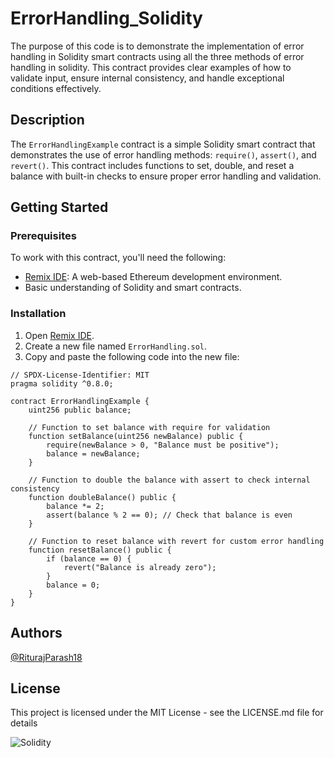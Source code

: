 # ErrorHandling_Solidity

The purpose of this code is to demonstrate the implementation of error handling in Solidity smart contracts using all the three methods of error handling in solidity. This contract provides clear examples of how to validate input, ensure internal consistency, and handle exceptional conditions effectively.

## Description

The `ErrorHandlingExample` contract is a simple Solidity smart contract that demonstrates the use of error handling methods: `require()`, `assert()`, and `revert()`. This contract includes functions to set, double, and reset a balance with built-in checks to ensure proper error handling and validation.


## Getting Started

### Prerequisites

To work with this contract, you'll need the following:

- [Remix IDE](https://remix.ethereum.org/): A web-based Ethereum development environment.
- Basic understanding of Solidity and smart contracts.

### Installation

1. Open [Remix IDE](https://remix.ethereum.org/).
2. Create a new file named `ErrorHandling.sol`.
3. Copy and paste the following code into the new file:

```solidity
// SPDX-License-Identifier: MIT
pragma solidity ^0.8.0;

contract ErrorHandlingExample {
    uint256 public balance;

    // Function to set balance with require for validation
    function setBalance(uint256 newBalance) public {
        require(newBalance > 0, "Balance must be positive");
        balance = newBalance;
    }

    // Function to double the balance with assert to check internal consistency
    function doubleBalance() public {
        balance *= 2;
        assert(balance % 2 == 0); // Check that balance is even
    }

    // Function to reset balance with revert for custom error handling
    function resetBalance() public {
        if (balance == 0) {
            revert("Balance is already zero");
        }
        balance = 0;
    }
}
```

## Authors

[@RiturajParash18](https://x.com/RiturajParash18?t=yIGVBeLdd_8ZXRQcSTfvIg&s=09)

## License

This project is licensed under the MIT License - see the LICENSE.md file for details

![Solidity](https://img.shields.io/badge/Solidity-0.8.0-blue)

